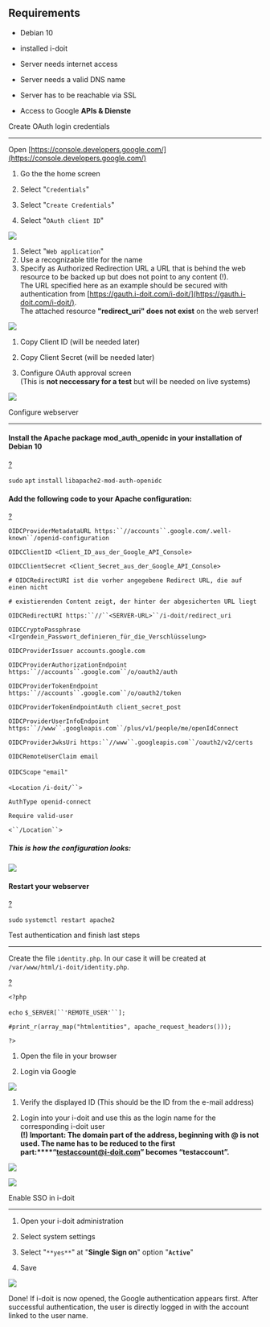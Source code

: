 **Requirements**
----------------

*   Debian 10
*   installed i-doit
*   Server needs internet access  
    
*   Server needs a valid DNS name
*   Server has to be reachable via SSL  
    
*   Access to Google **APIs & Dienste**

Create OAuth login credentials  

---------------------------------

Open [https://console.developers.google.com/](https://console.developers.google.com/)

1.  Go the the home screen  
    
2.  Select "`Credentials`"  
    
3.  Select "`Create Credentials`"  
    
4.  Select "`OAuth client ID`"  
    

![](/download/attachments/82575980/01b.png?version=1&modificationDate=1580129197293&api=v2)

  

1.  Select "`Web application`"
2.  Use a recognizable title for the name
3.  Specify as Authorized Redirection URL a URL that is behind the web resource to be backed up but does not point to any content (!).  
    The URL specified here as an example should be secured with authentication from [https://gauth.i-doit.com/i-doit/](https://gauth.i-doit.com/i-doit/).  
    The attached resource **"redirect\_uri" does not exist** on the web server!

![](/download/thumbnails/82575980/02b.png?version=1&modificationDate=1580129197281&api=v2)

  

1.  Copy Client ID (will be needed later)  
    
2.  Copy Client Secret (will be needed later)  
    
3.  Configure OAuth approval screen  
    (This is **not neccessary for a test** but will be needed on live systems)

![](/download/thumbnails/82575980/03b.png?version=1&modificationDate=1580129197265&api=v2)

Configure webserver  

----------------------

#### Install the Apache package **mod\_auth\_openidc** in your installation of **Debian 10**  

[?](#)

`sudo` `apt` `install` `libapache2-mod-auth-openidc`

#### Add the following code to your Apache configuration:  

[?](#)

`OIDCProviderMetadataURL https:``//accounts``.google.com/.well-known``/openid-configuration`

`OIDCClientID <Client_ID_aus_der_Google_API_Console>`

`OIDCClientSecret <Client_Secret_aus_der_Google_API_Console>`

`# OIDCRedirectURI ist die vorher angegebene Redirect URL, die auf einen nicht`

`# existierenden Content zeigt, der hinter der abgesicherten URL liegt`

`OIDCRedirectURI https:``//``<SERVER-URL>``/i-doit/redirect_uri`

`OIDCCryptoPassphrase <Irgendein_Passwort_definieren_für_die_Verschlüsselung>`

`OIDCProviderIssuer accounts.google.com`

`OIDCProviderAuthorizationEndpoint https:``//accounts``.google.com``/o/oauth2/auth`

`OIDCProviderTokenEndpoint https:``//accounts``.google.com``/o/oauth2/token`

`OIDCProviderTokenEndpointAuth client_secret_post`

`OIDCProviderUserInfoEndpoint https:``//www``.googleapis.com``/plus/v1/people/me/openIdConnect`

`OIDCProviderJwksUri https:``//www``.googleapis.com``/oauth2/v2/certs`

`OIDCRemoteUserClaim email`

`OIDCScope` `"email"`

`<Location` `/i-doit/``>`

`AuthType openid-connect`

`Require valid-user`

`<``/Location``>`

##### This is how the configuration looks:  

![](/download/thumbnails/82575980/04.png?version=2&modificationDate=1580129197252&api=v2)

#### Restart your webserver  

[?](#)

`sudo` `systemctl restart apache2`

Test authentication and finish last steps  

--------------------------------------------

Create the file `identity.php`. In our case it will be created at `/var/www/html/i-doit/identity.php`.

[?](#)

`<?php`

`echo` `$_SERVER[``'REMOTE_USER'``];`

`#print_r(array_map("htmlentities", apache_request_headers()));`

`?>`

  

1.  Open the file in your browser  
    
2.  Login via Google

![](/download/attachments/82575980/05b.png?version=1&modificationDate=1580129197240&api=v2)

  

1.  Verify the displayed ID (This should be the ID from the e-mail address)  
    
2.  Login into your i-doit and use this as the login name for the corresponding i-doit user  
    **(!) Important: The domain part of the address, beginning with @ is not used. The name has to be reduced to the first part:****“testaccount@i-doit.com” becomes “testaccount”.**

![](/download/attachments/82575980/06.png?version=2&modificationDate=1580129197225&api=v2)

![](/download/attachments/82575980/07.png?version=2&modificationDate=1580129197187&api=v2)

Enable SSO in i-doit  

-----------------------

1.  Open your i-doit administration  
    
2.  Select system settings  
    
3.  Select "`**yes**`" at "**Single Sign on**" option "**`Active`**"  
    
4.  Save

![](/download/attachments/82575980/08.png?version=2&modificationDate=1580129197173&api=v2)  
  

Done! If i-doit is now opened, the Google authentication appears first. After successful authentication, the user is directly logged in with the account linked to the user name.